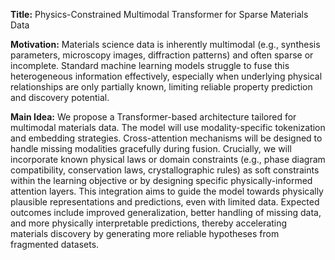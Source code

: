 **Title:** Physics-Constrained Multimodal Transformer for Sparse Materials Data

**Motivation:** Materials science data is inherently multimodal (e.g., synthesis parameters, microscopy images, diffraction patterns) and often sparse or incomplete. Standard machine learning models struggle to fuse this heterogeneous information effectively, especially when underlying physical relationships are only partially known, limiting reliable property prediction and discovery potential.

**Main Idea:** We propose a Transformer-based architecture tailored for multimodal materials data. The model will use modality-specific tokenization and embedding strategies. Cross-attention mechanisms will be designed to handle missing modalities gracefully during fusion. Crucially, we will incorporate known physical laws or domain constraints (e.g., phase diagram compatibility, conservation laws, crystallographic rules) as soft constraints within the learning objective or by designing specific physically-informed attention layers. This integration aims to guide the model towards physically plausible representations and predictions, even with limited data. Expected outcomes include improved generalization, better handling of missing data, and more physically interpretable predictions, thereby accelerating materials discovery by generating more reliable hypotheses from fragmented datasets.